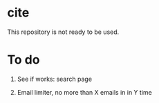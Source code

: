 cite
====

This repository is not ready to be used.


To do
=====

1) See if works: search page

2) Email limiter, no more than X emails in in Y time
